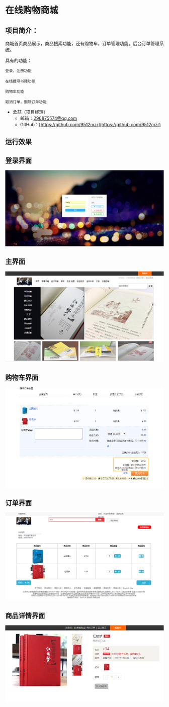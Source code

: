﻿# 在线购物商城
## 项目简介：
 商城首页商品展示，商品搜索功能，还有购物车，订单管理功能。后台订单管理系统。

具有的功能：

    登录，注册功能
    
    在线搜寻书籍功能
    
    购物车功能
    
    取消订单，删除订单功能

* 孟喆（项目经理）
  * 邮箱：[296875574@qq.com](296875574@qq.com)
  * GitHub：[https://github.com/9512mzr](https://github.com/9512mzr)

运行效果
---------------------------

## 登录界面

![](./images/d.png)

## 主界面

![](./images/z.png)

## 购物车界面

![](./images/g.png)

## 订单界面

![](./images/gg.png)

## 商品详情界面

![](./images/x.png)

